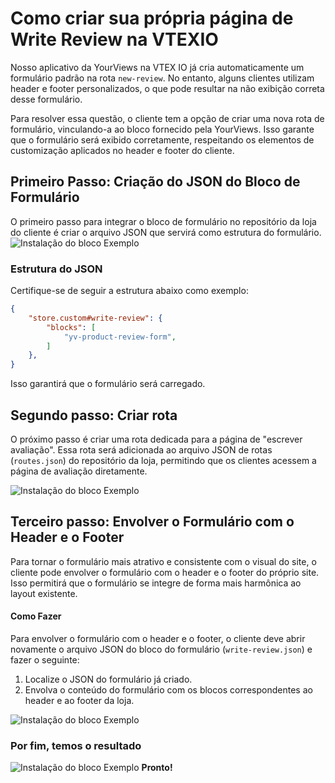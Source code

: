 


# Como criar sua própria página de Write Review na VTEXIO


Nosso aplicativo da YourViews na VTEX IO já cria automaticamente um formulário padrão na rota ```new-review```. No entanto, alguns clientes utilizam header e footer personalizados, o que pode resultar na não exibição correta desse formulário.

Para resolver essa questão, o cliente tem a opção de criar uma nova rota de formulário, vinculando-a ao bloco fornecido pela YourViews. Isso garante que o formulário será exibido corretamente, respeitando os elementos de customização aplicados no header e footer do cliente.
  
## Primeiro Passo: Criação do JSON do Bloco de Formulário

O primeiro passo para integrar o bloco de formulário no repositório da loja do cliente é criar o arquivo JSON que servirá como estrutura do formulário.
![Instalação do bloco Exemplo](https://i.imgur.com/4Trl5pf.png)

### Estrutura do JSON
Certifique-se de seguir a estrutura abaixo como exemplo:

```json
{
	"store.custom#write-review": {
		"blocks": [
			"yv-product-review-form",
		]
	},
}
```
Isso garantirá que o formulário será carregado.
## Segundo passo: Criar rota
O próximo passo é criar uma rota dedicada para a página de "escrever avaliação". Essa rota será adicionada ao arquivo JSON de rotas (```routes.json```) do repositório da loja, permitindo que os clientes acessem a página de avaliação diretamente.
  
![Instalação do bloco Exemplo](https://i.imgur.com/7uVh54i.png)
## Terceiro passo: Envolver o Formulário com o Header e o Footer

Para tornar o formulário mais atrativo e consistente com o visual do site, o cliente pode envolver o formulário com o header e o footer do próprio site. Isso permitirá que o formulário se integre de forma mais harmônica ao layout existente.

####  Como Fazer
Para envolver o formulário com o header e o footer, o cliente deve abrir novamente o arquivo JSON do bloco do formulário (```write-review.json```) e fazer o seguinte:

1. Localize o JSON do formulário já criado.
2. Envolva o conteúdo do formulário com os blocos correspondentes ao header e ao footer da loja.


![Instalação do bloco Exemplo](https://i.imgur.com/XwTaPFj.png)
####

### Por fim, temos o resultado
![Instalação do bloco Exemplo](https://i.imgur.com/UM4XNu7.png)
**Pronto!**  
<!--stackedit_data:
eyJoaXN0b3J5IjpbLTE0MDkxNDE5NzksLTIwNjY5NzMyNTcsLT
E3Mzg3ODUwODksMzYwMzIzNDI1LDEyNzI5NDU1MTRdfQ==
-->